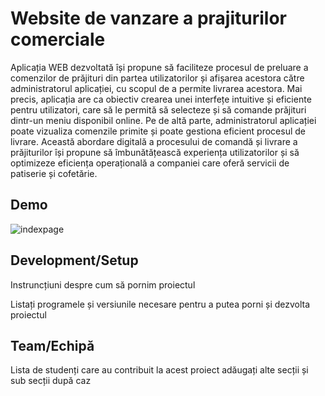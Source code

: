 # Website de vanzare a prajiturilor comerciale
Aplicația WEB dezvoltată își propune să faciliteze procesul de preluare a comenzilor de prăjituri din partea utilizatorilor și afișarea acestora către administratorul aplicației, cu scopul de a permite livrarea acestora. Mai precis, aplicația are ca obiectiv crearea unei interfețe intuitive și eficiente pentru utilizatori, care să le permită să selecteze și să comande prăjituri dintr-un meniu disponibil online. Pe de altă parte, administratorul aplicației poate vizualiza comenzile primite și poate gestiona eficient procesul de livrare. Această abordare digitală a procesului de comandă și livrare a prăjiturilor își propune să îmbunătățească experiența utilizatorilor și să optimizeze eficiența operațională a companiei care oferă servicii de patiserie și cofetărie.
## Demo

![indexpage](https://github.com/ValeriaMirza/WEB-PROJECT/assets/87279317/6c7da8bf-20e3-49fb-adfd-bac747b55e38)
## Development/Setup
Instruncțiuni despre cum să pornim proiectul

Listați programele și versiunile necesare pentru a putea porni și dezvolta proiectul
## Team/Echipă
Lista de studenți care au contribuit la acest proiect
adăugați alte secții și sub secții după caz
